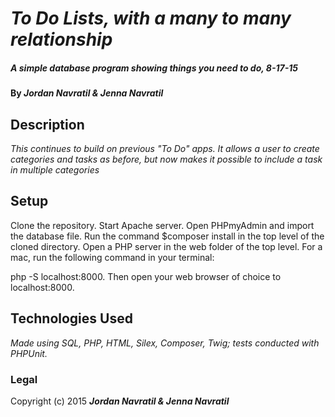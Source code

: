 # _To Do Lists, with a many to many relationship_

##### _A simple database program showing things you need to do, 8-17-15_

#### By _**Jordan Navratil & Jenna Navratil**_

## Description

_This continues to build on previous "To Do" apps. It allows a user to create categories and tasks as before, but now makes it possible to include a task in multiple categories_

## Setup

Clone the repository. Start Apache server. Open PHPmyAdmin and import the database file. Run the command $composer install in the top level of the cloned directory. Open a PHP server in the web folder of the top level. For a mac, run the following command in your terminal:

php -S localhost:8000. Then open your web browser of choice to localhost:8000.

## Technologies Used

_Made using SQL, PHP, HTML, Silex, Composer, Twig; tests conducted with PHPUnit._

### Legal


Copyright (c) 2015 **_Jordan Navratil & Jenna Navratil_**
